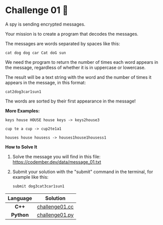 # Challenge 01 🦝

A spy is sending encrypted messages.

Your mission is to create a program that decodes the messages.

The messages are words separated by spaces like this:
```
cat dog dog car Cat doG sun
```

We need the program to return the number of times each word appears in the message, regardless of whether it is in uppercase or lowercase.

The result will be a text string with the word and the number of times it appears in the message, in this format:
```
cat2dog3car1sun1
```

The words are sorted by their first appearance in the message!

**More Examples:**
 ```
keys house HOUSE house keys -> keys2house3

cup te a cup -> cup2te1a1

houses house housess -> houses1house1housess1
 ```

**How to Solve It**
1. Solve the message you will find in this file: https://codember.dev/data/message_01.txt

2. Submit your solution with the "submit" command in the terminal, for example like this:
    ```
    submit dog3cat3car1sun1
    ```

| Language                                          | Solution                                    |
| :-----------------------------------------------: | :------------------------------------------:|
|                    **C++**                        | [challenge01.cc](cpp/challenge01.cc)        |
|                   **Python**                      | [challenge01.py](python/challenge01.py)     |
